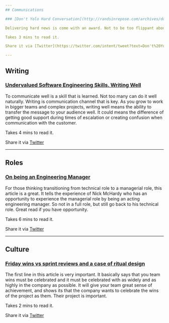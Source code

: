 ```yaml
---
## Communications

### [Don't Yolo Hard Conversation](http://randsinrepose.com/archives/dont-yolo-hard-conversations/)

Delivering hard news is come with an award. Not to be too flippant about it, but it is not an easy thing to. During the course of my career, there are times when I delay announcing some news because it is hard to deliver. I am sensitive on how it is received and its impact. It is not a easy task.

Takes 3 mins to read it.

Share it via [Twitter](https://twitter.com/intent/tweet?text=Don't%20Yolo%20Hard%20Conversation%20http%3A%2F%2Frandsinrepose.com%2Farchives%2Fdont-yolo-hard-conversations%2F%20shared%20via%20%40PrjMgr_weekly)

---
```

## Writing

### [Undervalued Software Engineering Skills. Writing Well](https://blog.pragmaticengineer.com/on-writing-well/)

To communicate well is a skill that is learned. Not too many can do it well naturally. Writing is communication channel that is key. As you grow to work in bigger teams and complex projects, writing well means the ability to transfer the message to your audience well. It could means the difference of getting good support during times of escalation or creating confusion when communication with the customer.

Takes 4 mins to read it.

Share it via [Twitter](https://twitter.com/intent/tweet?text=Undervalued%20Software%20Engineering%20Skills.%20Writing%20Well%20https%3A%2F%2Fblog.pragmaticengineer.com%2Fon-writing-well%2F%20shared%20via%20%40PrjMgr_weekly)

---
## Roles

### [On being an Engineering Manager](https://nickmchardy.com/2019/02/on-being-an-engineering-manager.html)

For those thinking transitioning from technical role to a managerial role, this article is a great. It tells the experience of Nick McHardy who has an opportunity to experience the managerial role by being an acting engineering manager. So not in a full role, but still go back to his technical role. Great read if you have opportunity.

Takes 6 mins to read it.

Share it via [Twitter](https://twitter.com/intent/tweet?text=On%20being%20an%20Engineering%20Manager%20https%3A%2F%2Fnickmchardy.com%2F2019%2F02%2Fon-being-an-engineering-manager.html%20shared%20via%20%40PrjMgr_weekly)

---
## Culture

### [Friday wins vs sprint reviews and a case of ritual design](https://anaxi.com/blog/2019/06/01/friday-wins-vs-sprint-reviews-and-a-case-of-ritual-design/)

The first line in this article is very important. It basically says that you team wins must be celebrated and it must be celebrated with as widely and as highly in the company as possible. It will give your team great sense of achievement, and shows its that the company wants to celebrate the wins of the project as them. Their project is important.

Takes 2 mins to read it.

Share it via [Twitter](https://twitter.com/intent/tweet?text=Friday%20wins%20vs%20sprint%20reviews%20and%20a%20case%20of%20ritual%20design%20https%3A%2F%2Fanaxi.com%2Fblog%2F2019%2F06%2F01%2Ffriday-wins-vs-sprint-reviews-and-a-case-of-ritual-design%2F%20shared%20via%20%40PrjMgr_weekly)
